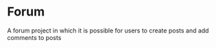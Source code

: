 # Forum
A forum project in which it is possible for users to create posts and add comments to posts

